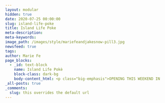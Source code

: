 ```yaml
---
layout: modular
hidden: true
date: 2020-07-25 00:00:00
slug: island-life-poke
title: Island Life Poke
meta-description:
meta-keywords:
image_path: /images/style/mariefeandjakesnow-pill3.jpg
newsfeed: true 
tags:
author: Marie Fe
page_blocks:
  - _id: text-block
    name: Island Life Pokè
    block-class: dark-bg
    body-content_html: <p class="big-emphasis">OPENING THIS WEEKEND IN PADANG PADANG</p>
_all-posts: true
_comments:
  slug: this overrides the default url
---
```

